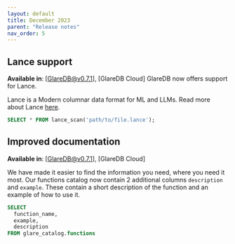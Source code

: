```yaml
---
layout: default
title: December 2023
parent: "Release notes"
nav_order: 5
---
```


## Lance support

**Available in**: [GlareDB@v0.7.1], [GlareDB Cloud]
GlareDB now offers support for Lance.

Lance is a Modern columnar data format for ML and LLMs. Read more about Lance [here](https://lancedb.github.io/lance/).

```sql
SELECT * FROM lance_scan('path/to/file.lance');
```

## Improved documentation

**Available in**: [GlareDB@v0.7.1], [GlareDB Cloud]

We have made it easier to find the information you need, where you need it most.
Our functions catalog now contain 2 additional columns `description` and `example`.
These contain a short description of the function and an example of how to use it.

```sql
SELECT
  function_name,
  example,
  description
FROM glare_catalog.functions
```

